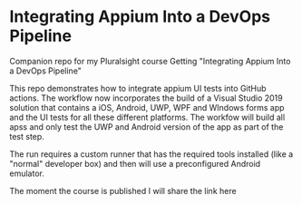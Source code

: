 # Integrating Appium Into a DevOps Pipeline

Companion repo for my Pluralsight course Getting "Integrating Appium Into a DevOps Pipeline"

This repo demonstrates how to integrate appium UI tests into GitHub actions. The workflow now incorporates the build of a Visual Studio 2019 solution that contains a iOS, Android, UWP, WPF and WIndows forms app and the UI tests for all these different platforms. The workfow will build all apss and only test the UWP and Android version of the app as part of the test step.

The run requires a custom runner that has the required tools installed (like a "normal" developer box) and then will use a preconfigured Android emulator. 

The moment the course is published I will share the link here
